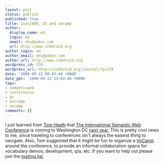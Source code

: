 ```yaml
---
layout: post
status: publish
published: true
title: iswc2009, DC and vocamp
author:
  display_name: ed
  login: ed
  email: ehs@pobox.com
  url: http://www.inkdroid.org
author_login: ed
author_email: ehs@pobox.com
author_url: http://www.inkdroid.org
wordpress_id: 378
wordpress_url: http://inkdroid.org/journal/?p=378
date: '2008-09-22 08:03:46 +0000'
date_gmt: '2008-09-22 15:03:46 +0000'
tags:
- semanticweb
- conferences
- dc
- barcamp
- vocamp
comments: []
---
```

<p>I just learned from <a href="http://tomheath.com">Tom Heath</a> that <a href="http://web.archive.org/web/20111213180703/http://iswc.semanticweb.org:80/">The International Semantic Web Conference</a> is coming to Washington DC <a href="http://iswc2009.semanticweb.org/">next year.</a> This is pretty cool news to me, since traveling to conferences isn't always the easiest thing to navigate. Also, Tom suggested that it might be fun to organize a <a href="http://vocamp.org/wiki/Main_Page">VoCamp</a> around the conference, to provide an informal collaboration space for vocabulary demos, development, q/a, etc. If you want to help out please join the <a href="http://vocamp.org/wiki/Main_Page#VoCamp_Mailing_List">mailing list</a>.</p>
